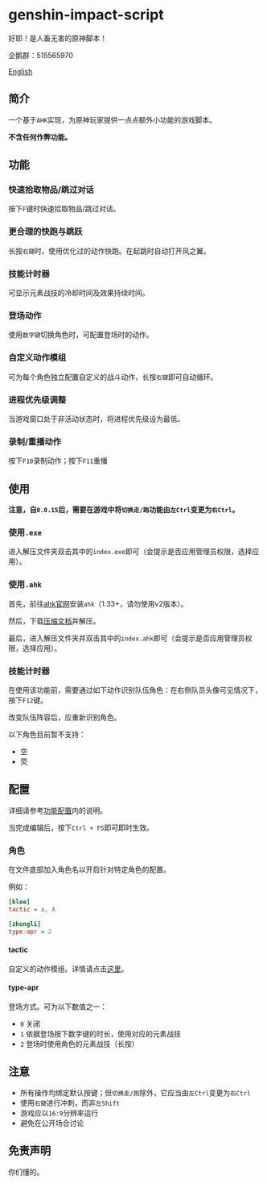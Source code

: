 # genshin-impact-script

好耶！是人畜无害的原神脚本！

企鹅群：515565970

[English](./readme-en.md)

## 简介

一个基于`AHK`实现，为原神玩家提供一点点额外小功能的游戏脚本。

**不含任何作弊功能。**

## 功能

### 快速拾取物品/跳过对话

按下`F`键时快速拾取物品/跳过对话。

### 更合理的快跑与跳跃

长按`右键`时，使用优化过的动作快跑。在起跳时自动打开风之翼。

### 技能计时器

可显示元素战技的冷却时间及效果持续时间。

### 登场动作

使用`数字键`切换角色时，可配置登场时的动作。

### 自定义动作模组

可为每个角色独立配置自定义的战斗动作，长按`右键`即可自动循环。

### 进程优先级调整

当游戏窗口处于非活动状态时，将进程优先级设为最低。

### 录制/重播动作

按下`F10`录制动作；按下`F11`重播

## 使用

**注意，自`0.0.15`后，需要在游戏中将`切换走/跑`功能由`左Ctrl`变更为`右Ctrl`。**

### 使用`.exe`

进入解压文件夹双击其中的`index.exe`即可（会提示是否应用管理员权限，选择应用）。

### 使用`.ahk`

首先，前往[ahk官网](https://www.autohotkey.com/)安装`ahk`（1.33+，请勿使用v2版本）。

然后，下载[压缩文档](https://github.com/phonowell/genshin-impact-script/releases/download/0.0.15/Genshin_Impact_Script_CN_0.0.15.zip)并解压。

最后，进入解压文件夹并双击其中的`index.ahk`即可（会提示是否应用管理员权限，选择应用）。

### 技能计时器

在使用该功能前，需要通过如下动作识别队伍角色：在右侧队员头像可见情况下，按下`F12`键。

改变队伍阵容后，应重新识别角色。

以下角色目前暂不支持：

- 空
- 荧

## 配置

详细请参考[功能配置](./data/config.ini)内的说明。

当完成编辑后，按下`Ctrl + F5`即可即时生效。

### 角色

在文件底部加入角色名以开启针对特定角色的配置。

例如：

```ini
[klee]
tactic = a, A

[zhongli]
type-apr = 2
```

#### tactic

自定义的动作模组。详情请点击[这里](./doc/tactic.md)。

#### type-apr

登场方式。可为以下数值之一：

- `0` 关闭
- `1` 依据登场按下数字键的时长，使用对应的元素战技
- `2` 登场时使用角色的元素战技（长按）

## 注意

- 所有操作均绑定默认按键；但`切换走/跑`除外，它应当由`左Ctrl`变更为`右Ctrl`
- 使用`右键`进行冲刺，而非`左Shift`
- 游戏应以`16:9`分辨率运行
- 避免在公开场合讨论

## 免责声明

你们懂的。